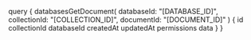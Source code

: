 query {
    databasesGetDocument(
        databaseId: "[DATABASE_ID]",
        collectionId: "[COLLECTION_ID]",
        documentId: "[DOCUMENT_ID]"
    ) {
        id
        collectionId
        databaseId
        createdAt
        updatedAt
        permissions
        data
    }
}